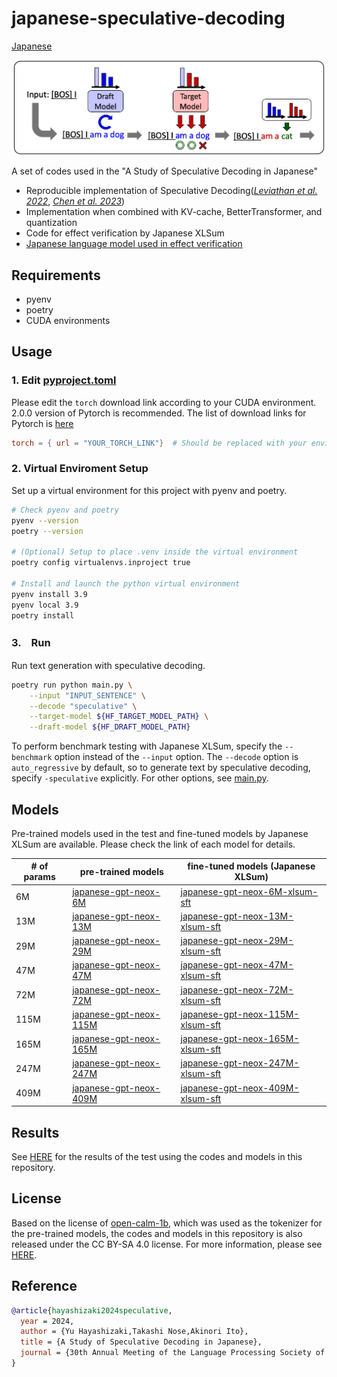 # japanese-speculative-decoding

[Japanese](README.md)

![speculative_decoding](./imgs/speculative_decoding.png)

A set of codes used in the "A Study of Speculative Decoding in Japanese"

- Reproducible implementation of Speculative Decoding([*Leviathan et al. 2022*](https://arxiv.org/abs/2211.17192), [*Chen et al. 2023*](https://arxiv.org/abs/2302.01318))
- Implementation when combined with KV-cache, BetterTransformer, and quantization
- Code for effect verification by Japanese XLSum
- [Japanese language model used in effect verification](#models)

## Requirements

- pyenv
- poetry
- CUDA environments

## Usage

### 1. Edit [pyproject.toml](pyproject.toml)

Please edit the `torch` download link according to your CUDA environment. 2.0.0 version of Pytorch is recommended.
The list of download links for Pytorch is [here](https://download.pytorch.org/whl/torch/)

```pyproject.toml
torch = { url = "YOUR_TORCH_LINK"}  # Should be replaced with your environment
```

### 2. Virtual Enviroment Setup

Set up a virtual environment for this project with pyenv and poetry.

```sh
# Check pyenv and poetry
pyenv --version
poetry --version

# (Optional) Setup to place .venv inside the virtual environment
poetry config virtualenvs.inproject true

# Install and launch the python virtual environment
pyenv install 3.9
pyenv local 3.9
poetry install
```

### 3.　Run

Run text generation with speculative decoding.

```sh
poetry run python main.py \
    --input "INPUT_SENTENCE" \
    --decode "speculative" \
    --target-model ${HF_TARGET_MODEL_PATH} \
    --draft-model ${HF_DRAFT_MODEL_PATH}
```

To perform benchmark testing with Japanese XLSum, specify the `--benchmark` option instead of the `--input` option.
The `--decode` option is `auto_regressive` by default, so to generate text by speculative decoding, specify `-speculative` explicitly. For other options, see [main.py](./main.py).

## Models

Pre-trained models used in the test and fine-tuned models by Japanese XLSum are available.
Please check the link of each model for details.

|# of params| pre-trained models | fine-tuned models (Japanese XLSum)|
| --- | --- | --- |
| 6M |[japanese-gpt-neox-6M](https://huggingface.co/u-hyszk/japanese-gpt-neox-6M)|[japanese-gpt-neox-6M-xlsum-sft](https://huggingface.co/u-hyszk/japanese-gpt-neox-6M-xlsum-sft)|
| 13M |[japanese-gpt-neox-13M](https://huggingface.co/u-hyszk/japanese-gpt-neox-13M)|[japanese-gpt-neox-13M-xlsum-sft](https://huggingface.co/u-hyszk/japanese-gpt-neox-13M-xlsum-sft)|
| 29M |[japanese-gpt-neox-29M](https://huggingface.co/u-hyszk/japanese-gpt-neox-29M)|[japanese-gpt-neox-29M-xlsum-sft](https://huggingface.co/u-hyszk/japanese-gpt-neox-29M-xlsum-sft)|
| 47M |[japanese-gpt-neox-47M](https://huggingface.co/u-hyszk/japanese-gpt-neox-47M)|[japanese-gpt-neox-47M-xlsum-sft](https://huggingface.co/u-hyszk/japanese-gpt-neox-47M-xlsum-sft)|
| 72M |[japanese-gpt-neox-72M](https://huggingface.co/u-hyszk/japanese-gpt-neox-72M)|[japanese-gpt-neox-72M-xlsum-sft](https://huggingface.co/u-hyszk/japanese-gpt-neox-72M-xlsum-sft)|
| 115M |[japanese-gpt-neox-115M](https://huggingface.co/u-hyszk/japanese-gpt-neox-115M)|[japanese-gpt-neox-115M-xlsum-sft](https://huggingface.co/u-hyszk/japanese-gpt-neox-115M-xlsum-sft)|
| 165M |[japanese-gpt-neox-165M](https://huggingface.co/u-hyszk/japanese-gpt-neox-165M)|[japanese-gpt-neox-165M-xlsum-sft](https://huggingface.co/u-hyszk/japanese-gpt-neox-165M-xlsum-sft)|
| 247M |[japanese-gpt-neox-247M](https://huggingface.co/u-hyszk/japanese-gpt-neox-247M)|[japanese-gpt-neox-247M-xlsum-sft](https://huggingface.co/u-hyszk/japanese-gpt-neox-247M-xlsum-sft)|
| 409M |[japanese-gpt-neox-409M](https://huggingface.co/u-hyszk/japanese-gpt-neox-409M)|[japanese-gpt-neox-409M-xlsum-sft](https://huggingface.co/u-hyszk/japanese-gpt-neox-409M-xlsum-sft)|

## Results

See [HERE](RESULTS.md) for the results of the test using the codes and models in this repository.

## License

Based on the license of [open-calm-1b](https://huggingface.co/cyberagent/open-calm-1b), which was used as the tokenizer for the pre-trained models, the codes and models in this repository is also released under the CC BY-SA 4.0 license. For more information, please see [HERE](https://creativecommons.org/licenses/by-sa/4.0/).

## Reference

```bibtex
@article{hayashizaki2024speculative,
  year = 2024,
  author = {Yu Hayashizaki,Takashi Nose,Akinori Ito},
  title = {A Study of Speculative Decoding in Japanese},
  journal = {30th Annual Meeting of the Language Processing Society of Japan}
}
```
